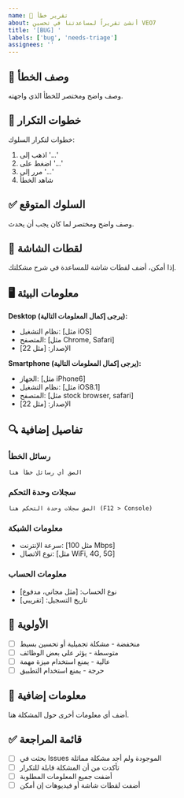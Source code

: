 ```yaml
---
name: 🐛 تقرير خطأ
about: أنشئ تقريراً لمساعدتنا في تحسين VEO7
title: '[BUG] '
labels: ['bug', 'needs-triage']
assignees: ''
---
```


## 🐛 وصف الخطأ
وصف واضح ومختصر للخطأ الذي واجهته.

## 🔄 خطوات التكرار
خطوات لتكرار السلوك:
1. اذهب إلى '...'
2. اضغط على '...'
3. مرر إلى '...'
4. شاهد الخطأ

## ✅ السلوك المتوقع
وصف واضح ومختصر لما كان يجب أن يحدث.

## 📸 لقطات الشاشة
إذا أمكن، أضف لقطات شاشة للمساعدة في شرح مشكلتك.

## 🖥️ معلومات البيئة
**Desktop (يرجى إكمال المعلومات التالية):**
- نظام التشغيل: [مثل iOS]
- المتصفح: [مثل Chrome, Safari]
- الإصدار: [مثل 22]

**Smartphone (يرجى إكمال المعلومات التالية):**
- الجهاز: [مثل iPhone6]
- نظام التشغيل: [مثل iOS8.1]
- المتصفح: [مثل stock browser, safari]
- الإصدار: [مثل 22]

## 🔍 تفاصيل إضافية

### رسائل الخطأ
```
الصق أي رسائل خطأ هنا
```

### سجلات وحدة التحكم
```
الصق سجلات وحدة التحكم هنا (F12 > Console)
```

### معلومات الشبكة
- سرعة الإنترنت: [مثل 100 Mbps]
- نوع الاتصال: [مثل WiFi, 4G, 5G]

### معلومات الحساب
- نوع الحساب: [مثل مجاني، مدفوع]
- تاريخ التسجيل: [تقريبي]

## 🎯 الأولوية
- [ ] منخفضة - مشكلة تجميلية أو تحسين بسيط
- [ ] متوسطة - يؤثر على بعض الوظائف
- [ ] عالية - يمنع استخدام ميزة مهمة
- [ ] حرجة - يمنع استخدام التطبيق

## 📝 معلومات إضافية
أضف أي معلومات أخرى حول المشكلة هنا.

## ✅ قائمة المراجعة
- [ ] بحثت في Issues الموجودة ولم أجد مشكلة مماثلة
- [ ] تأكدت من أن المشكلة قابلة للتكرار
- [ ] أضفت جميع المعلومات المطلوبة
- [ ] أضفت لقطات شاشة أو فيديوهات إن أمكن
